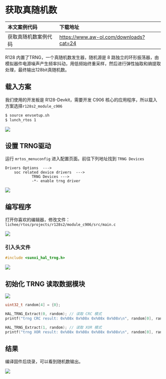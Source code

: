 # 获取真随机数

| 本文案例代码         | 下载地址                               |
| :------------------- | :------------------------------------- |
| 获取真随机数案例代码 | https://www.aw-ol.com/downloads?cat=24 |

R128 内置了TRNG，一个真随机数发生器，随机源是 8 路独立的环形振荡器，由模拟器件电源噪声产生频率抖动，用低频始终重采样，然后进行弹性抽取和熵提取处理，最终输出128bit真随机数。

## 载入方案

我们使用的开发板是 R128-Devkit，需要开发 C906 核心的应用程序，所以载入方案选择`r128s2_module_c906`

```bash
$ source envsetup.sh 
$ lunch_rtos 1
```

![](http://photos.100ask.net/aw-r128-docs/rtos/demo/part1/chapter7/image1.png)

## 设置 TRNG驱动

运行 `mrtos_menuconfig` 进入配置页面。前往下列地址找到 `TRNG Devices`

```
Drivers Options  --->
    soc related device drivers  --->
            TRNG Devices --->
            -*- enable trng driver
```

![](http://photos.100ask.net/aw-r128-docs/rtos/demo/part1/chapter7/image2.png)

## 编写程序

打开你喜欢的编辑器，修改文件：`lichee/rtos/projects/r128s2/module_c906/src/main.c`

![](http://photos.100ask.net/aw-r128-docs/rtos/demo/part1/chapter7/image3.png)

### 引入头文件

```c
#include <sunxi_hal_trng.h>
```

![](http://photos.100ask.net/aw-r128-docs/rtos/demo/part1/chapter7/image4.png)

## 初始化 TRNG 读取数据模块

![](http://photos.100ask.net/aw-r128-docs/rtos/demo/part1/chapter7/image5.png)

```c
uint32_t random[4] = {0};

HAL_TRNG_Extract(0, random); // 读取 CRC 模式
printf("trng CRC result: 0x%08x 0x%08x 0x%08x 0x%08x\n", random[0], random[1], random[2], random[3]);

HAL_TRNG_Extract(1, random); // 读取 XOR 模式
printf("trng XOR result: 0x%08x 0x%08x 0x%08x 0x%08x\n", random[0], random[1], random[2], random[3]);
```

## 结果

编译固件后烧录，可以看到随机数输出。

![](http://photos.100ask.net/aw-r128-docs/rtos/demo/part1/chapter7/image6.png)